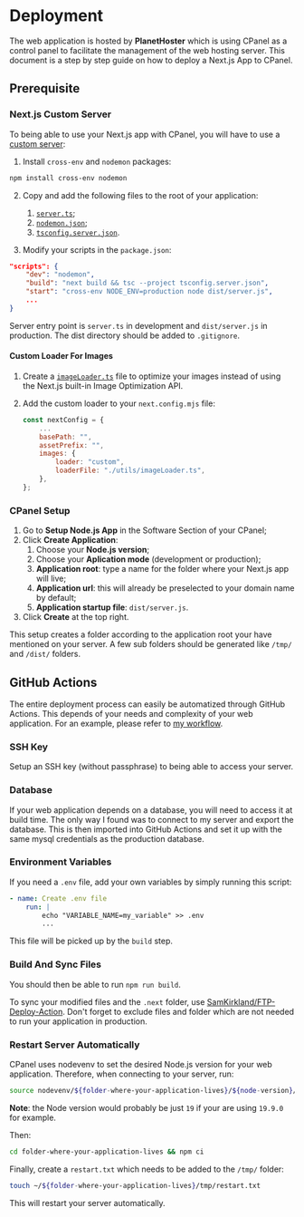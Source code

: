 # Deployment

The web application is hosted by **PlanetHoster** which is using CPanel as a control panel to facilitate the management of the web hosting server. This document is a step by step guide on how to deploy a Next.js App to CPanel.

## Prerequisite

### Next.js Custom Server

To being able to use your Next.js app with CPanel, you will have to use a [custom server](https://github.com/vercel/next.js/tree/canary/examples/custom-server):

1. Install `cross-env` and `nodemon` packages:

```zsh
npm install cross-env nodemon
```

2. Copy and add the following files to the root of your application:

   1. [`server.ts`](https://github.com/ByAnthony/newzealandtunnellers/blob/04cb75b6812fc5391fb79412c718d8e0c8e1c6ba/server.ts);
   2. [`nodemon.json`](https://github.com/ByAnthony/newzealandtunnellers/blob/04cb75b6812fc5391fb79412c718d8e0c8e1c6ba/nodemon.json);
   3. [`tsconfig.server.json`](https://github.com/ByAnthony/newzealandtunnellers/blob/04cb75b6812fc5391fb79412c718d8e0c8e1c6ba/tsconfig.server.json).

3. Modify your scripts in the `package.json`:

```json
"scripts": {
    "dev": "nodemon",
    "build": "next build && tsc --project tsconfig.server.json",
    "start": "cross-env NODE_ENV=production node dist/server.js",
    ...
}
```

Server entry point is `server.ts` in development and `dist/server.js` in production. The dist directory should be added to `.gitignore`.

#### Custom Loader For Images

1. Create a [`imageLoader.ts`](https://github.com/ByAnthony/newzealandtunnellers/blob/04cb75b6812fc5391fb79412c718d8e0c8e1c6ba/utils/imageLoader.ts) file to optimize your images instead of using the Next.js built-in Image Optimization API.
2. Add the custom loader to your `next.config.mjs` file:

   ```js
   const nextConfig = {
       ...
       basePath: "",
       assetPrefix: "",
       images: {
           loader: "custom",
           loaderFile: "./utils/imageLoader.ts",
       },
   };
   ```

### CPanel Setup

1. Go to **Setup Node.js App** in the Software Section of your CPanel;
2. Click **Create Application**:
   1. Choose your **Node.js version**;
   2. Choose your **Aplication mode** (development or production);
   3. **Application root**: type a name for the folder where your Next.js app will live;
   4. **Application url**: this will already be preselected to your domain name by default;
   5. **Application startup file**: `dist/server.js`.
3. Click **Create** at the top right.

This setup creates a folder according to the application root your have mentioned on your server. A few sub folders should be generated like `/tmp/` and `/dist/` folders.

## GitHub Actions

The entire deployment process can easily be automatized through GitHub Actions. This depends of your needs and complexity of your web application. For an example, please refer to [my workflow](https://github.com/ByAnthony/newzealandtunnellers/blob/04cb75b6812fc5391fb79412c718d8e0c8e1c6ba/.github/workflows/nztunnellers.yml).

### SSH Key

Setup an SSH key (without passphrase) to being able to access your server.

### Database

If your web application depends on a database, you will need to access it at build time. The only way I found was to connect to my server and export the database. This is then imported into GitHub Actions and set it up with the same mysql credentials as the production database.

### Environment Variables

If you need a `.env` file, add your own variables by simply running this script:

```yml
- name: Create .env file
    run: |
        echo "VARIABLE_NAME=my_variable" >> .env
        ...
```

This file will be picked up by the `build` step.

### Build And Sync Files

You should then be able to run `npm run build`.

To sync your modified files and the `.next` folder, use [SamKirkland/FTP-Deploy-Action](https://github.com/SamKirkland/FTP-Deploy-Action). Don't forget to exclude files and folder which are not needed to run your application in production.

### Restart Server Automatically

CPanel uses nodevenv to set the desired Node.js version for your web application. Therefore, when connecting to your server, run:

```bash
source nodevenv/${folder-where-your-application-lives}/${node-version}/bin/activate
```

**Note**: the Node version would probably be just `19` if your are using `19.9.0` for example.

Then:

```bash
cd folder-where-your-application-lives && npm ci
```

Finally, create a `restart.txt` which needs to be added to the `/tmp/` folder:

```bash
touch ~/${folder-where-your-application-lives}/tmp/restart.txt
```

This will restart your server automatically.
